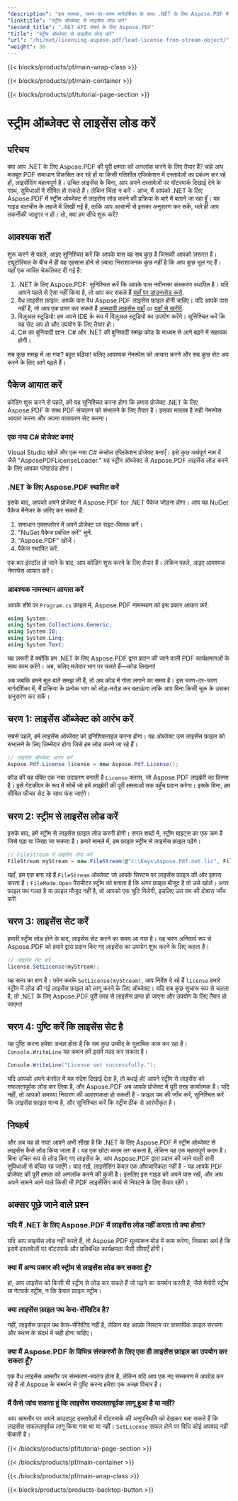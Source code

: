```yaml
---
"description": "इस व्यापक, चरण-दर-चरण मार्गदर्शिका के साथ .NET के लिए Aspose.PDF में स्ट्रीम ऑब्जेक्ट से लाइसेंस लोड करना सीखें।"
"linktitle": "स्ट्रीम ऑब्जेक्ट से लाइसेंस लोड करें"
"second_title": ".NET API संदर्भ के लिए Aspose.PDF"
"title": "स्ट्रीम ऑब्जेक्ट से लाइसेंस लोड करें"
"url": "/hi/net/licensing-aspose-pdf/load-license-from-stream-object/"
"weight": 30
---
```


{{< blocks/products/pf/main-wrap-class >}}

{{< blocks/products/pf/main-container >}}

{{< blocks/products/pf/tutorial-page-section >}}

# स्ट्रीम ऑब्जेक्ट से लाइसेंस लोड करें

## परिचय

क्या आप .NET के लिए Aspose.PDF की पूरी क्षमता को अनलॉक करने के लिए तैयार हैं? चाहे आप मजबूत PDF समाधान विकसित कर रहे हों या किसी गतिशील एप्लिकेशन में दस्तावेज़ों का प्रबंधन कर रहे हों, लाइसेंसिंग महत्वपूर्ण है। उचित लाइसेंस के बिना, आप अपने दस्तावेज़ों पर वॉटरमार्क दिखाई देने के साथ, सुविधाओं में सीमित हो सकते हैं। लेकिन चिंता न करें - आज, मैं आपको .NET के लिए Aspose.PDF में स्ट्रीम ऑब्जेक्ट से लाइसेंस लोड करने की प्रक्रिया के बारे में बताने जा रहा हूँ। यह गाइड बातचीत के लहजे में लिखी गई है, ताकि आप आसानी से इसका अनुसरण कर सकें, भले ही आप तकनीकी जादूगर न हों। तो, क्या हम सीधे शुरू करें?

## आवश्यक शर्तें

शुरू करने से पहले, आइए सुनिश्चित करें कि आपके पास वह सब कुछ है जिसकी आपको ज़रूरत है। ट्यूटोरियल के बीच में ही यह एहसास होने से ज़्यादा निराशाजनक कुछ नहीं है कि आप कुछ भूल गए हैं। यहाँ एक त्वरित चेकलिस्ट दी गई है:

1. .NET के लिए Aspose.PDF: सुनिश्चित करें कि आपके पास नवीनतम संस्करण स्थापित है। यदि आपने पहले से ऐसा नहीं किया है, तो आप कर सकते हैं [यहाँ पर डाउनलोड करो](https://releases.aspose.com/pdf/net/).
2. वैध लाइसेंस फ़ाइल: आपके पास वैध Aspose.PDF लाइसेंस फ़ाइल होनी चाहिए। यदि आपके पास नहीं है, तो आप एक प्राप्त कर सकते हैं [अस्थायी लाइसेंस यहाँ](https://purchase.aspose.com/tempयाary-license/) or [यहाँ से खरीदें](https://purchase.aspose.com/buy).
3. विज़ुअल स्टूडियो: हम अपने IDE के रूप में विज़ुअल स्टूडियो का उपयोग करेंगे। सुनिश्चित करें कि यह सेट अप हो और उपयोग के लिए तैयार हो।
4. C# का बुनियादी ज्ञान: C# और .NET की बुनियादी समझ कोड के माध्यम से आगे बढ़ने में सहायक होगी।

सब कुछ समझ में आ गया? बहुत बढ़िया! चलिए आवश्यक नेमस्पेस को आयात करने और सब कुछ सेट अप करने के लिए आगे बढ़ते हैं।

## पैकेज आयात करें

कोडिंग शुरू करने से पहले, हमें यह सुनिश्चित करना होगा कि हमारा प्रोजेक्ट .NET के लिए Aspose.PDF के साथ PDF संचालन को संभालने के लिए तैयार है। इसका मतलब है सही नेमस्पेस आयात करना और अपना वातावरण सेट करना।

### एक नया C# प्रोजेक्ट बनाएं

Visual Studio खोलें और एक नया C# कंसोल एप्लिकेशन प्रोजेक्ट बनाएँ। इसे कुछ अर्थपूर्ण नाम दें जैसे "AsposePDFLicenseLoader." यह स्ट्रीम ऑब्जेक्ट से Aspose.PDF लाइसेंस लोड करने के लिए आपका प्लेग्राउंड होगा।

### .NET के लिए Aspose.PDF स्थापित करें

इसके बाद, आपको अपने प्रोजेक्ट में Aspose.PDF for .NET पैकेज जोड़ना होगा। आप यह NuGet पैकेज मैनेजर के ज़रिए कर सकते हैं:

1. समाधान एक्सप्लोरर में अपने प्रोजेक्ट पर राइट-क्लिक करें।
2. "NuGet पैकेज प्रबंधित करें" चुनें.
3. "Aspose.PDF" खोजें।
4. पैकेज स्थापित करें.

एक बार इंस्टॉल हो जाने के बाद, आप कोडिंग शुरू करने के लिए तैयार हैं। लेकिन पहले, आइए आवश्यक नेमस्पेस आयात करें।

### आवश्यक नामस्थान आयात करें

आपके शीर्ष पर `Program.cs` फ़ाइल में, Aspose.PDF नामस्थान को इस प्रकार आयात करें:

```csharp
using System;
using System.Collections.Generic;
using System.IO;
using System.Linq;
using System.Text;
```

यह ज़रूरी है क्योंकि हम .NET के लिए Aspose.PDF द्वारा प्रदान की जाने वाली PDF कार्यक्षमताओं के साथ काम करेंगे। अब, चलिए मज़ेदार भाग पर चलते हैं—कोड लिखना!

अब जबकि हमने मूल बातें समझ ली हैं, तो अब कोड में गोता लगाने का समय है। इस चरण-दर-चरण मार्गदर्शिका में, मैं प्रक्रिया के प्रत्येक भाग को तोड़-मरोड़ कर बताऊंगा ताकि आप बिना किसी चूक के उसका अनुसरण कर सकें।

## चरण 1: लाइसेंस ऑब्जेक्ट को आरंभ करें

सबसे पहले, हमें लाइसेंस ऑब्जेक्ट को इनिशियलाइज़ करना होगा। यह ऑब्जेक्ट उस लाइसेंस फ़ाइल को संभालने के लिए ज़िम्मेदार होगा जिसे हम लोड करने जा रहे हैं।

```csharp
// लाइसेंस ऑब्जेक्ट आरंभ करें
Aspose.Pdf.License license = new Aspose.Pdf.License();
```

कोड की यह पंक्ति एक नया उदाहरण बनाती है `License` क्लास, जो Aspose.PDF लाइब्रेरी का हिस्सा है। इसे गेटकीपर के रूप में सोचें जो हमें लाइब्रेरी की पूरी क्षमताओं तक पहुँच प्रदान करेगा। इसके बिना, हम सीमित फीचर सेट के साथ फंस जाएंगे।

## चरण 2: स्ट्रीम से लाइसेंस लोड करें

इसके बाद, हमें स्ट्रीम से लाइसेंस फ़ाइल लोड करनी होगी। सरल शब्दों में, स्ट्रीम बाइट्स का एक क्रम है जिसे पढ़ा या लिखा जा सकता है। हमारे मामले में, हम फ़ाइल स्ट्रीम से लाइसेंस फ़ाइल पढ़ेंगे।

```csharp
// FileStream में लाइसेंस लोड करें
FileStream myStream = new FileStream(@"c:\Keys\Aspose.Pdf.net.lic", FileMode.Open);
```

यहाँ, हम एक बना रहे हैं `FileStream` ऑब्जेक्ट जो आपके सिस्टम पर लाइसेंस फ़ाइल की ओर इशारा करता है। `FileMode.Open` पैरामीटर स्ट्रीम को बताता है कि अगर फ़ाइल मौजूद है तो उसे खोलें। अगर फ़ाइल पथ गलत है या फ़ाइल मौजूद नहीं है, तो आपको एक त्रुटि मिलेगी, इसलिए उस पथ की दोबारा जाँच करें!

## चरण 3: लाइसेंस सेट करें

हमारी स्ट्रीम लोड होने के बाद, लाइसेंस सेट करने का समय आ गया है। यह चरण अनिवार्य रूप से Aspose.PDF को हमारे द्वारा प्रदान किए गए लाइसेंस का उपयोग शुरू करने के लिए कहता है।

```csharp
// लाइसेंस सेट करें
license.SetLicense(myStream);
```

यह सत्य का क्षण है। फोन करके `SetLicense(myStream)`, आप निर्देश दे रहे हैं `license` हमारे स्ट्रीम में लोड की गई लाइसेंस फ़ाइल को लागू करने के लिए ऑब्जेक्ट। यदि सब कुछ सुचारू रूप से चलता है, तो .NET के लिए Aspose.PDF पूरी तरह से लाइसेंस प्राप्त हो जाएगा और उपयोग के लिए तैयार हो जाएगा!

## चरण 4: पुष्टि करें कि लाइसेंस सेट है

यह पुष्टि करना हमेशा अच्छा होता है कि सब कुछ उम्मीद के मुताबिक काम कर रहा है। `Console.WriteLine` यह कथन हमें इसमें मदद कर सकता है।

```csharp
Console.WriteLine("License set successfully.");
```

यदि आपको अपने कंसोल में यह संदेश दिखाई देता है, तो बधाई हो! आपने स्ट्रीम से लाइसेंस को सफलतापूर्वक लोड कर लिया है, और Aspose.PDF अब आपके प्रोजेक्ट में पूरी तरह कार्यात्मक है। यदि नहीं, तो आपको समस्या निवारण की आवश्यकता हो सकती है - फ़ाइल पथ की जाँच करें, सुनिश्चित करें कि लाइसेंस फ़ाइल मान्य है, और सुनिश्चित करें कि स्ट्रीम ठीक से आरंभीकृत है।

## निष्कर्ष

और अब यह हो गया! आपने अभी सीखा है कि .NET के लिए Aspose.PDF में स्ट्रीम ऑब्जेक्ट से लाइसेंस कैसे लोड किया जाता है। यह एक छोटा कदम लग सकता है, लेकिन यह एक महत्वपूर्ण कदम है। बिना उचित रूप से लोड किए गए लाइसेंस के, आप Aspose.PDF द्वारा प्रदान की जाने वाली सभी सुविधाओं से वंचित रह जाएँगे। याद रखें, लाइसेंसिंग केवल एक औपचारिकता नहीं है - यह आपके PDF प्रोजेक्ट की पूरी क्षमता को अनलॉक करने की कुंजी है। इसलिए इस गाइड को अपने पास रखें, और आप अपने सामने आने वाले किसी भी PDF लाइसेंसिंग कार्य से निपटने के लिए तैयार रहेंगे।

## अक्सर पूछे जाने वाले प्रश्न

### यदि मैं .NET के लिए Aspose.PDF में लाइसेंस लोड नहीं करता तो क्या होगा?  
यदि आप लाइसेंस लोड नहीं करते हैं, तो Aspose.PDF मूल्यांकन मोड में काम करेगा, जिसका अर्थ है कि इसमें दस्तावेज़ों पर वॉटरमार्क और प्रतिबंधित कार्यक्षमता जैसी सीमाएँ होंगी।

### क्या मैं अन्य प्रकार की स्ट्रीम से लाइसेंस लोड कर सकता हूँ?  
हां, आप लाइसेंस को किसी भी स्ट्रीम से लोड कर सकते हैं जो पढ़ने का समर्थन करती है, जैसे मेमोरी स्ट्रीम या नेटवर्क स्ट्रीम, न कि केवल फ़ाइल स्ट्रीम।

### क्या लाइसेंस फ़ाइल पथ केस-सेंसिटिव है?  
नहीं, लाइसेंस फ़ाइल पथ केस-सेंसिटिव नहीं है, लेकिन यह आपके सिस्टम पर वास्तविक फ़ाइल संरचना और स्थान के संदर्भ में सही होना चाहिए।

### क्या मैं Aspose.PDF के विभिन्न संस्करणों के लिए एक ही लाइसेंस फ़ाइल का उपयोग कर सकता हूँ?  
एक वैध लाइसेंस आमतौर पर संस्करण-स्वतंत्र होता है, लेकिन यदि आप एक नए संस्करण में अपग्रेड कर रहे हैं तो Aspose के समर्थन से पुष्टि करना हमेशा एक अच्छा विचार है।

### मैं कैसे जांच सकता हूं कि लाइसेंस सफलतापूर्वक लागू हुआ है या नहीं?  
आप आमतौर पर अपने आउटपुट दस्तावेज़ों में वॉटरमार्क की अनुपस्थिति को देखकर बता सकते हैं कि लाइसेंस सफलतापूर्वक लागू किया गया था या नहीं। `SetLicense` सफल होने पर विधि कोई अपवाद नहीं फेंकती है।

{{< /blocks/products/pf/tutorial-page-section >}}

{{< /blocks/products/pf/main-container >}}

{{< /blocks/products/pf/main-wrap-class >}}

{{< blocks/products/products-backtop-button >}}